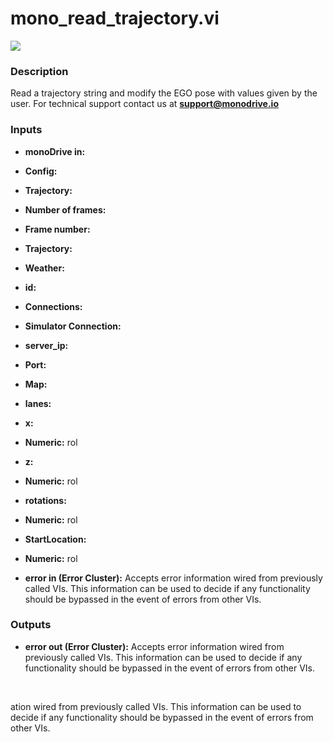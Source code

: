 # mono_read_trajectory.vi

<p class="img_container">
<img class="lg_img" src="../mono_read_trajectory.png"/>
</p>

### Description

Read a trajectory string and modify the EGO pose with values given by the user.
For technical support contact us at <b>support@monodrive.io</b> 

### Inputs

- **monoDrive in:**   

- **Config:**   

- **Trajectory:**   

- **Number of frames:**   

- **Frame number:**   

- **Trajectory:**   

- **Weather:**   

- **id:**   

- **Connections:**   

- **Simulator Connection:**   

- **server_ip:**   

- **Port:**   

- **Map:**   

- **lanes:**   

- **x:**   

- **Numeric:**  rol 

- **z:**   

- **Numeric:**  rol 

- **rotations:**   

- **Numeric:**  rol 

- **StartLocation:**   

- **Numeric:**  rol 

- **error in (Error Cluster):** Accepts error information wired from previously called VIs. This information can be used to decide if any functionality should be bypassed in the event of errors from other VIs. 

### Outputs

- **error out (Error Cluster):** Accepts error information wired from previously called VIs. This information can be used to decide if any functionality should be bypassed in the event of errors from other VIs. 

<p>&nbsp;</p>
ation wired from previously called VIs. This information can be used to decide if any functionality should be bypassed in the event of errors from other VIs. 

<p>&nbsp;</p>
